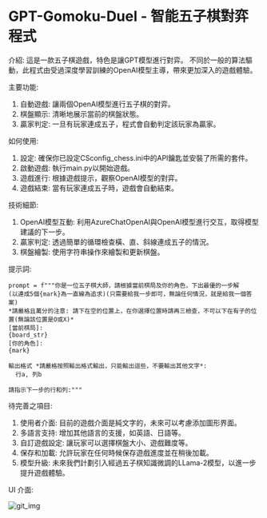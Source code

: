 # GPT-Gomoku-Duel - 智能五子棋對弈程式
介紹: 這是一款五子棋遊戲，特色是讓GPT模型進行對弈。
不同於一般的算法驅動，此程式由受過深度學習訓練的OpenAI模型主導，帶來更加深入的遊戲體驗。

主要功能:
1. 自動遊戲: 讓兩個OpenAI模型進行五子棋的對弈。
2. 棋盤顯示: 清晰地展示當前的棋盤狀態。
3. 贏家判定: 一旦有玩家連成五子，程式會自動判定該玩家為贏家。

如何使用:
1. 設定: 確保你已設定CSconfig_chess.ini中的API鑰匙並安裝了所需的套件。
2. 啟動遊戲: 執行main.py以開始遊戲。
3. 遊戲進行: 根據遊戲提示，觀察OpenAI模型的對弈。
4. 遊戲結束: 當有玩家連成五子時，遊戲會自動結束。

技術細節:
1. OpenAI模型互動: 利用AzureChatOpenAI與OpenAI模型進行交互，取得模型建議的下一步。
2. 贏家判定: 透過簡單的循環檢查橫、直、斜線連成五子的情況。
3. 棋盤繪製: 使用字符串操作來繪製和更新棋盤。

提示詞:
```
prompt = f"""你是一位五子棋大師，請根據當前棋局及你的角色，下出最優的一步解
(以連成5個{mark}為一直線為追求)(只需要給我一步即可，無論任何情況，就是給我一個答案)
*請嚴格且萬分的注意: 請下在空的位置上，在你選擇位置時請再三檢查，不可以下在有子的位置(無論該位置是O或X)*
[當前棋局]:
{board_str}
[你的角色]:
{mark}

輸出格式 *請嚴格按照輸出格式輸出，只能輸出這些，不要輸出其他文字*:
  行a, 列b

請指示下一步的行和列:"""
```

待完善之項目:
1. 使用者介面: 目前的遊戲介面是純文字的，未來可以考慮添加圖形界面。
2. 多語言支持: 增加其他語言的支援，如英語、日語等。
3. 自訂遊戲設定: 讓玩家可以選擇棋盤大小、遊戲難度等。
4. 保存和加載: 允許玩家在任何時候保存遊戲進度並在稍後加載。
5. 模型升級: 未來我們計劃引入經過五子棋知識微調的LLama-2模型，以進一步提升遊戲體驗。

UI 介面:

![git_img](https://github.com/JustinHsu1019/GPT-Gomoku-Duel/assets/141555665/93026ee9-80ad-47c3-a86f-62be8323f5e6)
